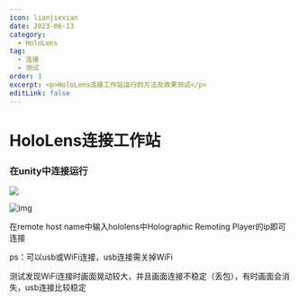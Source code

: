 ```yaml
---
icon: lianjiexian
date: 2023-06-13
category:
  - HoloLens
tag:
  - 连接
  - 测试
order: 1
excerpt: <p>HoloLens连接工作站运行的方法及效果测试</p>
editLink: false
---
```

# HoloLens连接工作站

### 在unity中连接运行

![](https://cdn.jsdelivr.net/gh/lnitia/MyPictures@main/blogpictures/20240109170540.png)

![img](https://cdn.jsdelivr.net/gh/lnitia/MyPictures@main/blogpictures/20240109170426.png)

在remote host name中输入hololens中Holographic Remoting Player的ip即可连接

ps：可以usb或WiFi连接，usb连接需关掉WiFi

测试发现WiFi连接时画面晃动较大，并且画面连接不稳定（丢包），有时画面会消失，usb连接比较稳定
